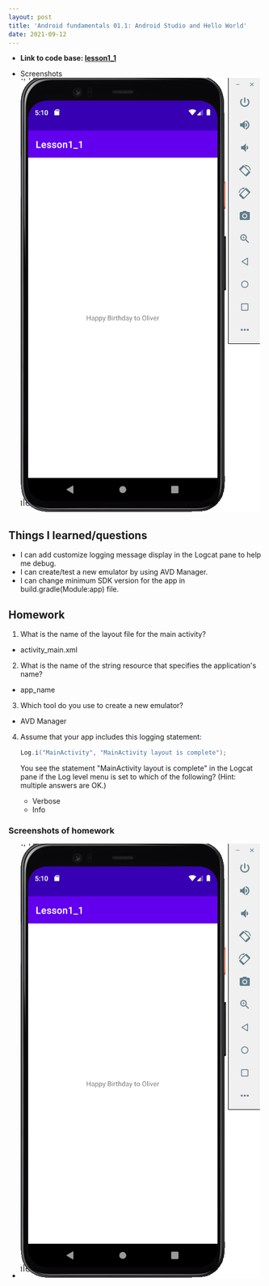 ```yaml
---
layout: post
title: 'Android fundamentals 01.1: Android Studio and Hello World'
date: 2021-09-12
---
```



- **Link to code base: [lesson1_1](https://github.com/zhuxinyishcn/NEUSEA-XinyiZhu/tree/main/lesson1_1)**

- Screenshots  
  ![Homework](../_screenShot/lesson1_1.PNG)

## Things I learned/questions

- I can add customize logging message display in the Logcat pane to help me debug.
- I can create/test a new emulator by using AVD Manager.
- I can change minimum SDK version for the app in build.gradle(Module:app) file.

## Homework

1. What is the name of the layout file for the main activity?

- activity_main.xml

2. What is the name of the string resource that specifies the application's name?

- app_name

3. Which tool do you use to create a new emulator?

- AVD Manager

4. Assume that your app includes this logging statement:

   ```Java
   Log.i("MainActivity", "MainActivity layout is complete");
   ```

   You see the statement "MainActivity layout is complete" in the Logcat pane if the Log level menu is set to which of the following? (Hint: multiple answers are OK.)

   - Verbose
   - Info

### Screenshots of homework

- ![Homework](../_screenShot/lesson1_1.PNG)
